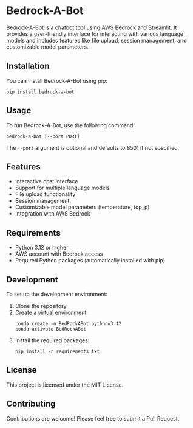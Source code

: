 # Bedrock-A-Bot

Bedrock-A-Bot is a chatbot tool using AWS Bedrock and Streamlit. It provides a user-friendly interface for interacting with various language models and includes features like file upload, session management, and customizable model parameters.

## Installation

You can install Bedrock-A-Bot using pip:

```
pip install bedrock-a-bot
```

## Usage

To run Bedrock-A-Bot, use the following command:

```
bedrock-a-bot [--port PORT]
```

The `--port` argument is optional and defaults to 8501 if not specified.

## Features

- Interactive chat interface
- Support for multiple language models
- File upload functionality
- Session management
- Customizable model parameters (temperature, top_p)
- Integration with AWS Bedrock

## Requirements

- Python 3.12 or higher
- AWS account with Bedrock access
- Required Python packages (automatically installed with pip)

## Development

To set up the development environment:

1. Clone the repository
2. Create a virtual environment:
   ```
   conda create -n BedRockABot python=3.12
   conda activate BedRockABot
   ```
3. Install the required packages:
   ```
   pip install -r requirements.txt
   ```

## License

This project is licensed under the MIT License.

## Contributing

Contributions are welcome! Please feel free to submit a Pull Request.
